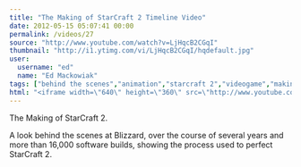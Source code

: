 ```yaml
---
title: "The Making of StarCraft 2 Timeline Video"
date: 2012-05-15 05:07:41 00:00
permalink: /videos/27
source: "http://www.youtube.com/watch?v=LjHqcB2CGqI"
thumbnail: "http://i1.ytimg.com/vi/LjHqcB2CGqI/hqdefault.jpg"
user:
  username: "ed"
  name: "Ed Mackowiak"
tags: ["behind the scenes","animation","starcraft 2","videogame","making of"]
html: "<iframe width=\"640\" height=\"360\" src=\"http://www.youtube.com/embed/LjHqcB2CGqI?fs=1&feature=oembed\" frameborder=\"0\" allowfullscreen></iframe>"
---
```


The Making of StarCraft 2.

A look behind the scenes at Blizzard, over the course of several years and more than 16,000 software builds, showing the process used to perfect StarCraft 2.